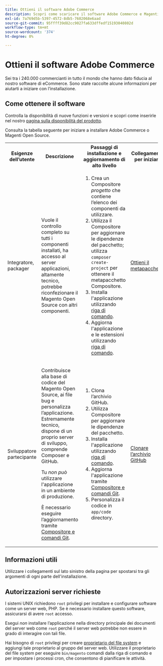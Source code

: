 ```yaml
---
title: Ottieni il software Adobe Commerce
description: Scopri come scaricare il software Adobe Commerce e Magenti Open Source.
exl-id: 7a769d5b-5397-4572-8db5-7602068e6aad
source-git-commit: 95ffff39d82cc9027fa633dffedf15193040802d
workflow-type: tm+mt
source-wordcount: '374'
ht-degree: 0%

---
```


# Ottieni il software Adobe Commerce

Sei tra i 240.000 commercianti in tutto il mondo che hanno dato fiducia al nostro software di eCommerce. Sono state raccolte alcune informazioni per aiutarti a iniziare con l’installazione.

## Come ottenere il software

Controlla la disponibilità di nuove funzioni e versioni e scopri come inserirle nel nostro [pagina sulla disponibilità del prodotto](https://devdocs.magento.com/release/availability.html).

Consulta la tabella seguente per iniziare a installare Adobe Commerce o Magenti Open Source.

<table>
    <tbody>
        <tr>
            <th>Esigenze dell’utente</th>
            <th>Descrizione</th>
            <th>Passaggi di installazione e aggiornamento di alto livello</th>
            <th>Collegamento per iniziare</th>
        </tr>
    <tr>
        <td><p>Integratore, packager</p></td>
        <td><p>Vuole il controllo completo su tutti i componenti installati, ha accesso al server applicazioni, altamente tecnico, potrebbe riconfezionare il Magento Open Source con altri componenti.</p>
        </td>
        <td><ol><li>Crea un Compositore <em>progetto</em> che contiene l’elenco dei componenti da utilizzare.</li>
            <li>Utilizza il Compositore per aggiornare le dipendenze del pacchetto; utilizza <code>composer create-project</code> per ottenere il metapacchetto Compositore.</li>
            <li>Installa l'applicazione utilizzando <a href="../advanced.md">riga di comando</a>.</li>
        <li>Aggiorna l'applicazione e le estensioni utilizzando  <a href="../../upgrade/implementation/perform-upgrade.md">riga di comando</a>.</li></ol></td>
        <td><p><a href="../composer.md">Ottieni il metapacchetto</a></p></td>
    </tr>
    <tr>
        <td><p>Sviluppatore partecipante</p></td>
        <td><p>Contribuisce alla base di codice del Magento Open Source, ai file bug e personalizza l’applicazione. Estremamente tecnico, dispone di un proprio server di sviluppo, comprende Composer e GitHub.</p>
            <p>Tu <em>non può</em> utilizzare l'applicazione in un ambiente di produzione.</p>
      <p>È necessario eseguire l’aggiornamento tramite <a href="../../upgrade/developer/git-installs.md">Compositore e comandi Git</a>.</p></td>
        <td><ol><li>Clona l’archivio GitHub.</li>
            <li>Utilizza Compositore per aggiornare le dipendenze del pacchetto.</li>
            <li>Installa l'applicazione utilizzando <a href="../advanced.md">riga di comando</a>.</li>
            <li>Aggiorna l'applicazione tramite <a href="../../upgrade/developer/git-installs.md">Compositore e comandi Git</a>.</li>
            <li>Personalizza il codice in <code>app/code</code> directory.</li></ol></td>
        <td><p><a href="https://developer.adobe.com/commerce/contributor/guides/install/clone-repository/">Clonare l’archivio GitHub</a></p></td>
    </tr>
    </tbody>
</table>

## Informazioni utili

Utilizzare i collegamenti sul lato sinistro della pagina per spostarsi tra gli argomenti di ogni parte dell&#39;installazione.

## Autorizzazioni server richieste

I sistemi UNIX richiedono `root` privilegi per installare e configurare software come un server web, PHP. Se è necessario installare questo software, assicurarsi di avere `root` accesso.

Esegui *non* installare l’applicazione nella directory principale dei documenti del server web come `root` perché il server web potrebbe non essere in grado di interagire con tali file.

Hai bisogno di `root` privilegi per creare [proprietario del file system](file-system/overview.md) e aggiungi tale proprietario al gruppo del server web. Utilizzare il proprietario del file system per eseguire `bin/magento` comandi dalla riga di comando e per impostare i processi cron, che consentono di pianificare le attività.
